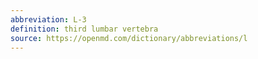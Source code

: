 ```yaml
---
abbreviation: L-3
definition: third lumbar vertebra
source: https://openmd.com/dictionary/abbreviations/l
---
```

